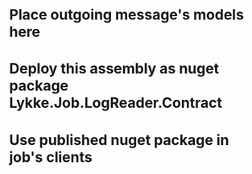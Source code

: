 ﻿# Place outgoing message's models here
# Deploy this assembly as nuget package Lykke.Job.LogReader.Contract
# Use published nuget package in job's clients